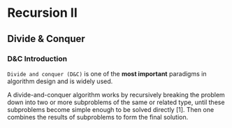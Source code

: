 # Recursion II

## Divide & Conquer

### D&C Introduction

```Divide and conquer (D&C)``` is one of the __most important__ paradigms in algorithm design and is widely used.

A divide-and-conquer algorithm works by recursively breaking the problem down into two or more subproblems of the same or related type, until these subproblems become simple enough to be solved directly [1]. Then one combines the results of subproblems to form the final solution.

